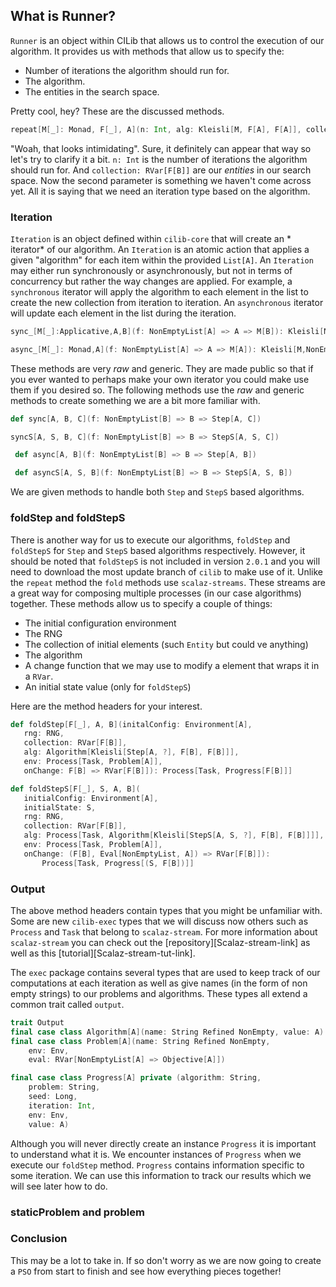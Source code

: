 ## What is Runner?

`Runner` is an object within CILib that allows us to control the execution of our algorithm.
It provides us with methods that allow us to specify the:

- Number of iterations the algorithm should run for.
- The algorithm.
- The entities in the search space.

Pretty cool, hey?
These are the discussed methods.

```scala
repeat[M[_]: Monad, F[_], A](n: Int, alg: Kleisli[M, F[A], F[A]], collection: RVar[F[A]])
```

"Woah, that looks intimidating".
Sure, it definitely can appear that way so let's try to clarify it a bit.
`n: Int` is the number of iterations the algorithm should run for.
And `collection: RVar[F[B]]` are our *entities* in our search space.
Now the second parameter is something we haven't come across yet.
All it is saying that we need an iteration type based on the algorithm.

### Iteration

`Iteration` is an object defined within `cilib-core` that will create an *
iterator* of our algorithm.
An `Iteration` is an atomic action that applies a given "algorithm"
for each item within the provided `List[A]`.
An `Iteration` may either run synchronously or asynchronously, but not in terms
of concurrency but rather the way changes are applied.
For example, a `synchronous` iterator will apply the algorithm to each
element in the list to create the new collection from iteration to
iteration. An `asynchronous` iterator will update each element in the list
during the iteration.

```scala
sync_[M[_]:Applicative,A,B](f: NonEmptyList[A] => A => M[B]): Kleisli[M,NonEmptyList[A],NonEmptyList[B]]

async_[M[_]: Monad,A](f: NonEmptyList[A] => A => M[A]): Kleisli[M,NonEmptyList[A],NonEmptyList[A]
```

These methods are very *raw* and generic.
They are made public so that if you ever wanted to perhaps make your own iterator you could make use them if you desired so.
The following methods use the *raw* and generic methods to create something we are a bit more familiar with.

```scala
def sync[A, B, C](f: NonEmptyList[B] => B => Step[A, C])

syncS[A, S, B, C](f: NonEmptyList[B] => B => StepS[A, S, C])

 def async[A, B](f: NonEmptyList[B] => B => Step[A, B])

 def asyncS[A, S, B](f: NonEmptyList[B] => B => StepS[A, S, B])
```

We are given methods to handle both `Step` and `StepS` based algorithms.

### foldStep and foldStepS
There is another way for us to execute our algorithms,
`foldStep` and `foldStepS` for `Step` and `StepS` based algorithms respectively.
However, it should be noted that `foldStepS` is not included in
version `2.0.1` and you will need to download the most update branch
of `cilib` to make use of it.
Unlike the `repeat` method the `fold` methods use `scalaz-streams`.
These streams are a great way for composing multiple processes
(in our case algorithms) together.
These methods allow us to specify a couple of things:
- The initial configuration environment
- The RNG
- The collection of initial elements (such `Entity` but could ve anything)
- The algorithm
- A change function that we may use to modify a element that wraps it
 in a `RVar`.
 - An initial state value (only for `foldStepS`)

 Here are the method headers for your interest.

 ```scala
def foldStep[F[_], A, B](initalConfig: Environment[A],
    rng: RNG,
    collection: RVar[F[B]],
    alg: Algorithm[Kleisli[Step[A, ?], F[B], F[B]]],
    env: Process[Task, Problem[A]],
    onChange: F[B] => RVar[F[B]]): Process[Task, Progress[F[B]]]

def foldStepS[F[_], S, A, B](
    initialConfig: Environment[A],
    initialState: S,
    rng: RNG,
    collection: RVar[F[B]],
    alg: Process[Task, Algorithm[Kleisli[StepS[A, S, ?], F[B], F[B]]]],
    env: Process[Task, Problem[A]],
    onChange: (F[B], Eval[NonEmptyList, A]) => RVar[F[B]]):
        Process[Task, Progress[(S, F[B])]]
 ```

### Output

The above method headers contain types that you might be unfamiliar with.
Some are new `cilib-exec` types that we will discuss now others such as
`Process` and `Task` that belong to `scalaz-stream`. For more information
about `scalaz-stream` you can check out the
[repository][Scalaz-stream-link] as well as this
[tutorial][Scalaz-stream-tut-link].

The `exec` package contains several types that are used to
keep track of our computations at each iteration as well as give names
(in the form of non empty strings) to our problems and algorithms.
These types all extend a common trait called `output`.

```scala
trait Output
final case class Algorithm[A](name: String Refined NonEmpty, value: A)
final case class Problem[A](name: String Refined NonEmpty,
    env: Env,
    eval: RVar[NonEmptyList[A] => Objective[A]])

final case class Progress[A] private (algorithm: String,
    problem: String,
    seed: Long,
    iteration: Int,
    env: Env,
    value: A)
```

Although you will never directly create an instance `Progress` it is important
to understand what it is. We encounter instances of `Progress`
when we execute our `foldStep` method.
`Progress` contains information specific to some iteration.
We can use this information to track our results which we will see later
how to do.

### staticProblem and problem

### Conclusion

This may be a lot to take in.
If so don't worry as we are now going to create a `PSO` from start to
finish and see how everything pieces together!

